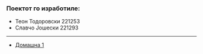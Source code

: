 ### Поектот го изработиле:
- Теон Тодоровски 221253
- Славчо Јошески 221293
---
- [Домашна 1](/Domasna%201)
